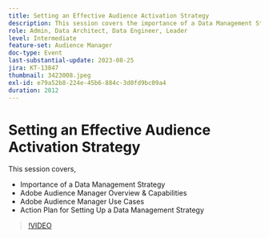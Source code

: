 ```yaml
---
title: Setting an Effective Audience Activation Strategy
description: This session covers the importance of a Data Management Strategy, Adobe Audience Manager Overview & Capabilities, Adobe Audience Manager Use Cases, Action Plan for Setting Up a Data Management Strategy
role: Admin, Data Architect, Data Engineer, Leader
level: Intermediate
feature-set: Audience Manager
doc-type: Event
last-substantial-update: 2023-08-25
jira: KT-13847
thumbnail: 3423008.jpeg
exl-id: e79a52b8-224e-45b6-884c-3d0fd9bc09a4
duration: 2812
---
```

# Setting an Effective Audience Activation Strategy

This session covers,

- Importance of a Data Management Strategy
- Adobe Audience Manager Overview & Capabilities
- Adobe Audience Manager Use Cases
- Action Plan for Setting Up a Data Management Strategy

>[!VIDEO](https://video.tv.adobe.com/v/3423008/?learn=on)
